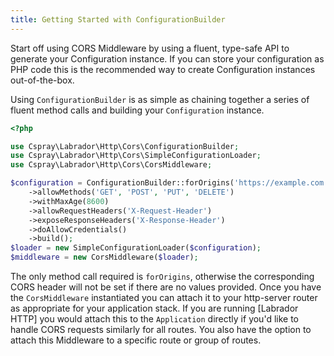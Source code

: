 ```yaml
---
title: Getting Started with ConfigurationBuilder
---
```

Start off using CORS Middleware by using a fluent, type-safe API to generate your Configuration instance. If you can
store your configuration as PHP code this is the recommended way to create Configuration instances out-of-the-box.

Using `ConfigurationBuilder` is as simple as chaining together a series of fluent method calls and building your
`Configuration` instance.

```php
<?php

use Cspray\Labrador\Http\Cors\ConfigurationBuilder;
use Cspray\Labrador\Http\Cors\SimpleConfigurationLoader;
use Cspray\Labrador\Http\Cors\CorsMiddleware;

$configuration = ConfigurationBuilder::forOrigins('https://example.com', 'https://foo.example.com')
    ->allowMethods('GET', 'POST', 'PUT', 'DELETE')
    ->withMaxAge(8600)
    ->allowRequestHeaders('X-Request-Header')
    ->exposeResponseHeaders('X-Response-Header')
    ->doAllowCredentials()
    ->build();
$loader = new SimpleConfigurationLoader($configuration);
$middleware = new CorsMiddleware($loader);
```

The only method call required is `forOrigins`, otherwise the corresponding CORS header will not be set if 
there are no values provided. Once you have the `CorsMiddleware` instantiated you can attach it to your http-server 
router as appropriate for your application stack. If you are running [Labrador HTTP] you would attach this to the 
`Application` directly if you'd like to handle CORS requests similarly for all routes. You also have the option to 
attach this Middleware to a specific route or group of routes.
